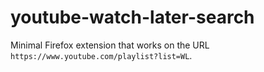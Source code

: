 # youtube-watch-later-search
Minimal Firefox extension that works on the URL `https://www.youtube.com/playlist?list=WL`.
